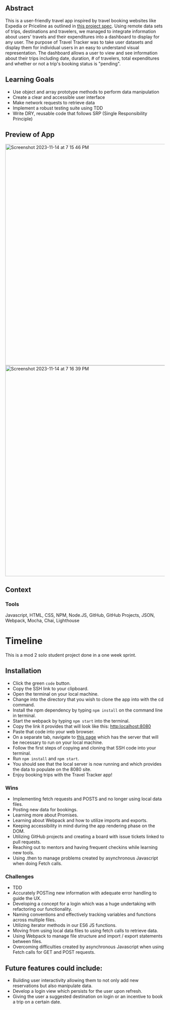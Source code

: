 ## Abstract
This is a user-friendly travel app inspired by travel booking websites like Expedia or Priceline as outlined in [this project spec](https://frontend.turing.edu/projects/travel-tracker.html). Using remote data sets of trips, destinations and travelers, we managed to integrate information about users' travels and their expenditures into a dashboard to display for any user. The purpose of Travel Tracker was to take user datasets and display them for individual users in an easy to understand visual representation. The dashboard allows a user to view and see information about their trips including date, duration, # of travelers, total expenditures and whether or not a trip's booking status is "pending".

## Learning Goals
- Use object and array prototype methods to perform data manipulation
- Create a clear and accessible user interface
- Make network requests to retrieve data
- Implement a robust testing suite using TDD
- Write DRY, reusable code that follows SRP (Single Responsibility Principle)

## Preview of App
<img width="699" alt="Screenshot 2023-11-14 at 7 15 46 PM" src="https://github.com/wlavery22/travel-tracker/assets/119368820/381bca88-5e10-4714-ac14-d442e99f3388">
<img width="666" alt="Screenshot 2023-11-14 at 7 16 39 PM" src="https://github.com/wlavery22/travel-tracker/assets/119368820/d56b4fef-9a32-4e78-9920-4e84316b84cb">


## Context

### Tools
Javascript, HTML, CSS, NPM, Node.JS, GitHub, GitHub Projects, JSON, Webpack, Mocha, Chai, Lighthouse

# Timeline
This is a mod 2 solo student project done in a one week sprint. 

## Installation
- Click the green `code` button.
- Copy the SSH link to your clipboard.
- Open the terminal on your local machine.
- Change into the directory that you wish to clone the app into with the cd command.
- Install the npm dependency by typing `npm install` on the command line in terminal.
- Start the webpack by typing `npm start` into the terminal.
- Copy the link it provides that will look like this: [http:localhost:8080]() 
- Paste that code into your web browser.
- On a separate tab, navigate to [this page](https://github.com/turingschool-examples/travel-tracker-api) which has the server that will be necessary to run on your local machine. 
- Follow the first steps of copying and cloning that SSH code into your terminal.
- Run `npm install` and `npm start`.
- You should see that the local server is now running and which provides the data to populate on the 8080 site.
- Enjoy booking trips with the Travel Tracker app!

### Wins
- Implementing fetch requests and POSTS and no longer using local data files. 
- Posting new data for bookings.
- Learning more about Promises.
- Learning about Webpack and how to utilize imports and exports.
- Keeping accessibility in mind during the app rendering phase on the DOM.
- Utilizing GitHub projects and creating a board with issue tickets linked to pull requests.
- Reaching out to mentors and having frequent checkins while learning new tools.
- Using .then to manage problems created by asynchronous Javascript when doing Fetch calls.

### Challenges
- TDD
- Accurately POSTing new information with adequate error handling to guide the UX.
- Developing a concept for a login which was a huge undertaking with refactoring our functionality.
- Naming conventions and effectively tracking variables and functions across multiple files.
- Utilizing iterator methods in our ES6 JS functions.
- Moving from using local data files to using fetch calls to retrieve data.
- Using Webpack to manage file structure and import / export statements between files.
- Overcoming difficulties created by asynchronous Javascript when using Fetch calls for GET and POST requests.

## Future features could include:
- Building user interactivity allowing them to not only add new reservations but also manipulate data.
- Develop a login view which persists for the user upon refresh.
- Giving the user a suggested destination on login or an incentive to book a trip on a certain date.


